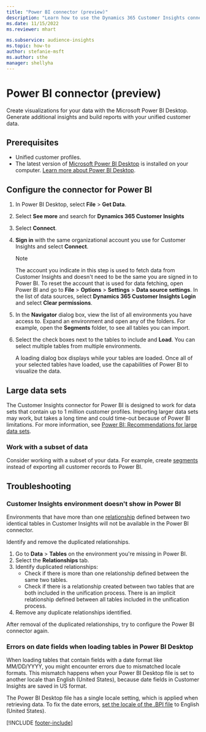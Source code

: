 ```yaml
---
title: "Power BI connector (preview)"
description: "Learn how to use the Dynamics 365 Customer Insights connector in Power BI."
ms.date: 11/15/2022
ms.reviewer: mhart

ms.subservice: audience-insights
ms.topic: how-to
author: stefanie-msft
ms.author: sthe
manager: shellyha
---
```


# Power BI connector (preview)

Create visualizations for your data with the Microsoft Power BI Desktop. Generate additional insights and build reports with your unified customer data.

## Prerequisites

- Unified customer profiles.
- The latest version of [Microsoft Power BI Desktop](https://powerbi.microsoft.com/desktop/) is installed on your computer. [Learn more about Power BI Desktop](/power-bi/desktop-what-is-desktop).

## Configure the connector for Power BI

1. In Power BI Desktop, select **File** > **Get Data**.

1. Select **See more** and search for **Dynamics 365 Customer Insights**

1. Select **Connect**.

1. **Sign in** with the same organizational account you use for Customer Insights and select **Connect**.
   > [!NOTE]
   > The account you indicate in this step is used to fetch data from Customer Insights and doesn't need to be the same you are signed in to Power BI. To reset the account that is used for data fetching, open Power BI and go to **File** > **Options** > **Settings** > **Data source settings**. In the list of data sources, select **Dynamics 365 Customer Insights Login** and select **Clear permissions**.  

1. In the **Navigator** dialog box, view the list of all environments you have access to. Expand an environment and open any of the folders. For example, open the **Segments** folder, to see all tables you can import.

1. Select the check boxes next to the tables to include and **Load**. You can select multiple tables from multiple environments.

   A loading dialog box displays while your tables are loaded. Once all of your selected tables have loaded, use the capabilities of Power BI to visualize the data.

## Large data sets

The Customer Insights connector for Power BI is designed to work for data sets that contain up to 1 million customer profiles. Importing larger data sets may work, but takes a long time and could time-out because of Power BI limitations. For more information, see [Power BI: Recommendations for large data sets](/power-bi/admin/service-premium-what-is#large-datasets).

### Work with a subset of data

Consider working with a subset of your data. For example, create [segments](segments.md) instead of exporting all customer records to Power BI.

## Troubleshooting

### Customer Insights environment doesn't show in Power BI

Environments that have more than one [relationship](relationships.md) defined between two identical tables in Customer Insights will not be available in the Power BI connector.

Identify and remove the duplicated relationships.

1. Go to **Data** > **Tables** on the environment you're missing in Power BI.
1. Select the **Relationships** tab.
1. Identify duplicated relationships:
   - Check if there is more than one relationship defined between the same two tables.
   - Check if there is a relationship created between two tables that are both included in the unification process. There is an implicit relationship defined between all tables included in the unification process.
1. Remove any duplicate relationships identified.

After removal of the duplicated relationships, try to configure the Power BI connector again.

### Errors on date fields when loading tables in Power BI Desktop

When loading tables that contain fields with a date format like MM/DD/YYYY, you might encounter errors due to mismatched locale formats. This mismatch happens when your Power BI Desktop file is set to another locale than English (United States), because date fields in Customer Insights are saved in US format.

The Power BI Desktop file has a single locale setting, which is applied when retrieving data. To fix the date errors, [set the locale of the .BPI file](/power-bi/fundamentals/supported-languages-countries-regions#choose-the-language-or-locale-of-power-bi-desktop) to English (United States).

[!INCLUDE [footer-include](includes/footer-banner.md)]
